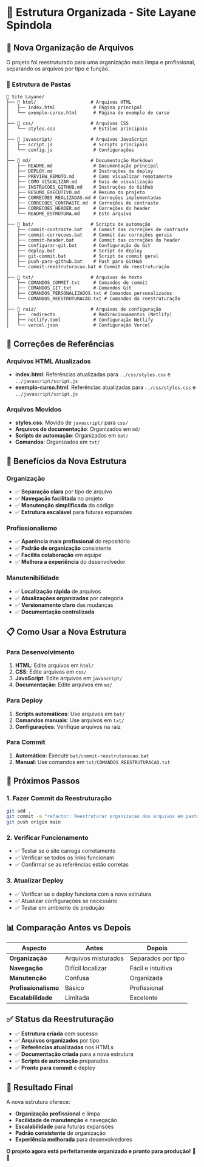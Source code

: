 # 📁 Estrutura Organizada - Site Layane Spindola

## 🎯 Nova Organização de Arquivos

O projeto foi reestruturado para uma organização mais limpa e profissional, separando os arquivos por tipo e função.

### 📂 Estrutura de Pastas

```
📁 Site Layane/
├── 📁 html/                    # Arquivos HTML
│   ├── index.html              # Página principal
│   └── exemplo-curso.html      # Página de exemplo de curso
│
├── 📁 css/                     # Arquivos CSS
│   └── styles.css              # Estilos principais
│
├── 📁 javascript/              # Arquivos JavaScript
│   ├── script.js               # Scripts principais
│   └── config.js               # Configurações
│
├── 📁 md/                      # Documentação Markdown
│   ├── README.md               # Documentação principal
│   ├── DEPLOY.md               # Instruções de deploy
│   ├── PREVIEW_REMOTO.md       # Como visualizar remotamente
│   ├── COMO_VISUALIZAR.md      # Guia de visualização
│   ├── INSTRUCOES_GITHUB.md    # Instruções do GitHub
│   ├── RESUMO_EXECUTIVO.md     # Resumo do projeto
│   ├── CORRECOES_REALIZADAS.md # Correções implementadas
│   ├── CORRECOES_CONTRASTE.md  # Correções de contraste
│   ├── CORRECOES_HEADER.md     # Correções do header
│   └── README_ESTRUTURA.md     # Este arquivo
│
├── 📁 bat/                     # Scripts de automação
│   ├── commit-contraste.bat    # Commit das correções de contraste
│   ├── commit-correcoes.bat    # Commit das correções gerais
│   ├── commit-header.bat       # Commit das correções do header
│   ├── configurar-git.bat      # Configuração do Git
│   ├── deploy.bat              # Script de deploy
│   ├── git-commit.bat          # Script de commit geral
│   ├── push-para-github.bat    # Push para GitHub
│   └── commit-reestruturacao.bat # Commit da reestruturação
│
├── 📁 txt/                     # Arquivos de texto
│   ├── COMANDOS_COMMIT.txt     # Comandos de commit
│   ├── COMANDOS_GIT.txt        # Comandos Git
│   ├── COMANDOS_PERSONALIZADOS.txt # Comandos personalizados
│   └── COMANDOS_REESTRUTURACAO.txt # Comandos da reestruturação
│
├── 📁 raiz/                    # Arquivos de configuração
│   ├── _redirects              # Redirecionamentos (Netlify)
│   ├── netlify.toml            # Configuração Netlify
│   └── vercel.json             # Configuração Vercel
```

## 🔧 Correções de Referências

### Arquivos HTML Atualizados
- **index.html**: Referências atualizadas para `../css/styles.css` e `../javascript/script.js`
- **exemplo-curso.html**: Referências atualizadas para `../css/styles.css` e `../javascript/script.js`

### Arquivos Movidos
- **styles.css**: Movido de `javascript/` para `css/`
- **Arquivos de documentação**: Organizados em `md/`
- **Scripts de automação**: Organizados em `bat/`
- **Comandos**: Organizados em `txt/`

## 🚀 Benefícios da Nova Estrutura

### Organização
- ✅ **Separação clara** por tipo de arquivo
- ✅ **Navegação facilitada** no projeto
- ✅ **Manutenção simplificada** do código
- ✅ **Estrutura escalável** para futuras expansões

### Profissionalismo
- ✅ **Aparência mais profissional** do repositório
- ✅ **Padrão de organização** consistente
- ✅ **Facilita colaboração** em equipe
- ✅ **Melhora a experiência** do desenvolvedor

### Manutenibilidade
- ✅ **Localização rápida** de arquivos
- ✅ **Atualizações organizadas** por categoria
- ✅ **Versionamento claro** das mudanças
- ✅ **Documentação centralizada**

## 📋 Como Usar a Nova Estrutura

### Para Desenvolvimento
1. **HTML**: Edite arquivos em `html/`
2. **CSS**: Edite arquivos em `css/`
3. **JavaScript**: Edite arquivos em `javascript/`
4. **Documentação**: Edite arquivos em `md/`

### Para Deploy
1. **Scripts automáticos**: Use arquivos em `bat/`
2. **Comandos manuais**: Use arquivos em `txt/`
3. **Configurações**: Verifique arquivos na raiz

### Para Commit
1. **Automático**: Execute `bat/commit-reestruturacao.bat`
2. **Manual**: Use comandos em `txt/COMANDOS_REESTRUTURACAO.txt`

## 🔄 Próximos Passos

### 1. Fazer Commit da Reestruturação
```bash
git add .
git commit -m "refactor: Reestruturar organizacao dos arquivos em pastas"
git push origin main
```

### 2. Verificar Funcionamento
- ✅ Testar se o site carrega corretamente
- ✅ Verificar se todos os links funcionam
- ✅ Confirmar se as referências estão corretas

### 3. Atualizar Deploy
- ✅ Verificar se o deploy funciona com a nova estrutura
- ✅ Atualizar configurações se necessário
- ✅ Testar em ambiente de produção

## 📊 Comparação Antes vs Depois

| Aspecto | Antes | Depois |
|---------|-------|--------|
| **Organização** | Arquivos misturados | Separados por tipo |
| **Navegação** | Difícil localizar | Fácil e intuitiva |
| **Manutenção** | Confusa | Organizada |
| **Profissionalismo** | Básico | Profissional |
| **Escalabilidade** | Limitada | Excelente |

## ✅ Status da Reestruturação

- ✅ **Estrutura criada** com sucesso
- ✅ **Arquivos organizados** por tipo
- ✅ **Referências atualizadas** nos HTMLs
- ✅ **Documentação criada** para a nova estrutura
- ✅ **Scripts de automação** preparados
- ✅ **Pronto para commit** e deploy

## 🎉 Resultado Final

A nova estrutura oferece:
- **Organização profissional** e limpa
- **Facilidade de manutenção** e navegação
- **Escalabilidade** para futuras expansões
- **Padrão consistente** de organização
- **Experiência melhorada** para desenvolvedores

**O projeto agora está perfeitamente organizado e pronto para produção!** 📁✨
